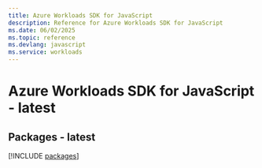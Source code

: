 ```yaml
---
title: Azure Workloads SDK for JavaScript
description: Reference for Azure Workloads SDK for JavaScript
ms.date: 06/02/2025
ms.topic: reference
ms.devlang: javascript
ms.service: workloads
---
```

# Azure Workloads SDK for JavaScript - latest
## Packages - latest
[!INCLUDE [packages](workloads-index.md)]